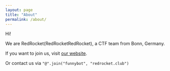```yaml
---
layout: page
title: "About"
permalink: /about/
---
```


Hi! 

We are RedRocket(RedRocketRedRocket), a CTF team from Bonn, Germany.

If you want to join us, visit [our website](http://redrocket.club).

Or contact us via `"@".join("funnybot", "redrocket.club")`
